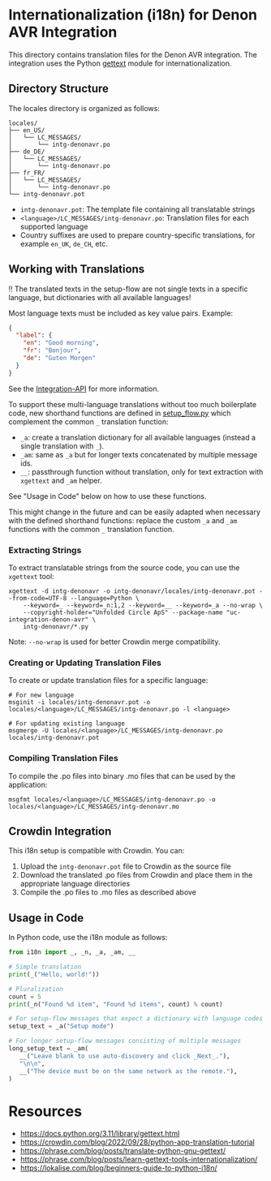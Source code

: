 # Internationalization (i18n) for Denon AVR Integration

This directory contains translation files for the Denon AVR integration. The integration uses the Python [gettext](https://docs.python.org/3.11/library/gettext.html)
module for internationalization.

## Directory Structure

The locales directory is organized as follows:

```
locales/
├── en_US/
│   └── LC_MESSAGES/
│       └── intg-denonavr.po
├── de_DE/
│   └── LC_MESSAGES/
│       └── intg-denonavr.po
├── fr_FR/
│   └── LC_MESSAGES/
│       └── intg-denonavr.po
└── intg-denonavr.pot
```

- `intg-denonavr.pot`: The template file containing all translatable strings
- `<language>/LC_MESSAGES/intg-denonavr.po`: Translation files for each supported language
- Country suffixes are used to prepare country-specific translations, for example `en_UK`, `de_CH`, etc.

## Working with Translations

‼️ The translated texts in the setup-flow are not single texts in a specific language, but dictionaries with all
   available languages! 

Most language texts must be included as key value pairs. Example:

```json
{
  "label": {
    "en": "Good morning",
    "fr": "Bonjour",
    "de": "Guten Morgen"
  }
}
```

See the [Integration-API](https://github.com/unfoldedcircle/core-api/tree/main/integration-api) for more information.

To support these multi-language translations without too much boilerplate code, new shorthand functions are defined
in [setup_flow.py](../setup_flow.py) which complement the common `_` translation function:

- `_a`: create a translation dictionary for all available languages (instead a single translation with `_`).
- `_am`: same as `_a` but for longer texts concatenated by multiple message ids.
- `__`: passthrough function without translation, only for text extraction with `xgettext` and `_am` helper.

See "Usage in Code" below on how to use these functions.

This might change in the future and can be easily adapted when necessary with the defined shorthand functions:
replace the custom `_a` and `_am` functions with the common `_` translation function.

### Extracting Strings

To extract translatable strings from the source code, you can use the `xgettext` tool:

```shell
xgettext -d intg-denonavr -o intg-denonavr/locales/intg-denonavr.pot --from-code=UTF-8 --language=Python \
    --keyword=_ --keyword=_n:1,2 --keyword=__ --keyword=_a --no-wrap \
    --copyright-holder="Unfolded Circle ApS" --package-name "uc-integration-denon-avr" \
    intg-denonavr/*.py
```

Note: `--no-wrap` is used for better Crowdin merge compatibility.

### Creating or Updating Translation Files

To create or update translation files for a specific language:

```shell
# For new language
msginit -i locales/intg-denonavr.pot -o locales/<language>/LC_MESSAGES/intg-denonavr.po -l <language>

# For updating existing language
msgmerge -U locales/<language>/LC_MESSAGES/intg-denonavr.po locales/intg-denonavr.pot
```

### Compiling Translation Files

To compile the .po files into binary .mo files that can be used by the application:

```shell
msgfmt locales/<language>/LC_MESSAGES/intg-denonavr.po -o locales/<language>/LC_MESSAGES/intg-denonavr.mo
```

## Crowdin Integration

This i18n setup is compatible with Crowdin. You can:

1. Upload the `intg-denonavr.pot` file to Crowdin as the source file
2. Download the translated .po files from Crowdin and place them in the appropriate language directories
3. Compile the .po files to .mo files as described above

## Usage in Code

In Python code, use the i18n module as follows:

```python
from i18n import _, _n, _a, _am, __

# Simple translation
print(_("Hello, world!"))

# Pluralization
count = 5
print(_n("Found %d item", "Found %d items", count) % count)

# For setup-flow messages that expect a dictionary with language codes
setup_text = _a("Setup mode")

# For longer setup-flow messages consisting of multiple messages
long_setup_text = _am(
   __("Leave blank to use auto-discovery and click _Next_."),
   "\n\n",
   __("The device must be on the same network as the remote."),
)
```

# Resources

- https://docs.python.org/3.11/library/gettext.html
- https://crowdin.com/blog/2022/09/28/python-app-translation-tutorial
- https://phrase.com/blog/posts/translate-python-gnu-gettext/
- https://phrase.com/blog/posts/learn-gettext-tools-internationalization/
- https://lokalise.com/blog/beginners-guide-to-python-i18n/
